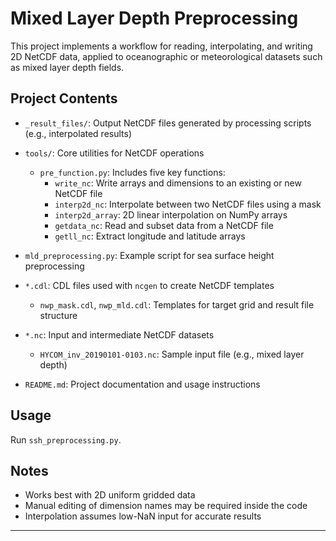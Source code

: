 # Mixed Layer Depth Preprocessing 

This project implements a workflow for reading, interpolating, and writing 2D NetCDF data, applied to oceanographic or meteorological datasets such as mixed layer depth fields.


## Project Contents

- `_result_files/`: Output NetCDF files generated by processing scripts (e.g., interpolated results)
- `tools/`: Core utilities for NetCDF operations
  - `pre_function.py`: Includes five key functions:
    - `write_nc`: Write arrays and dimensions to an existing or new NetCDF file
    - `interp2d_nc`: Interpolate between two NetCDF files using a mask
    - `interp2d_array`: 2D linear interpolation on NumPy arrays
    - `getdata_nc`: Read and subset data from a NetCDF file
    - `getll_nc`: Extract longitude and latitude arrays
- `mld_preprocessing.py`: Example script for sea surface height preprocessing
- `*.cdl`: CDL files used with `ncgen` to create NetCDF templates
  - `nwp_mask.cdl`, `nwp_mld.cdl`: Templates for target grid and result file structure
- `*.nc`: Input and intermediate NetCDF datasets
  - `HYCOM_inv_20190101-0103.nc`: Sample input file (e.g., mixed layer depth)

- `README.md`: Project documentation and usage instructions


## Usage

Run `ssh_preprocessing.py`.

## Notes

- Works best with 2D uniform gridded data
- Manual editing of dimension names may be required inside the code
- Interpolation assumes low-NaN input for accurate results


---

